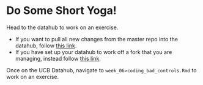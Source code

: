 # Do Some Short Yoga! 

Head to the datahub to work on an exercise. 

- If you want to pull all new changes from the master repo into the datahub, follow [this link](http://r.datahub.berkeley.edu/hub/user-redirect/git-pull?repo=https://github.com/UCB-MIDS/w241&branch=master&urlpath=rstudio). 
- If you have set up your datahub to work off a fork that you are managing, instead follow [this link](https://r.datahub.berkeley.edu/). 

Once on the UCB Datahub, navigate to  `week_06>coding_bad_controls.Rmd` to work on an exercise.

